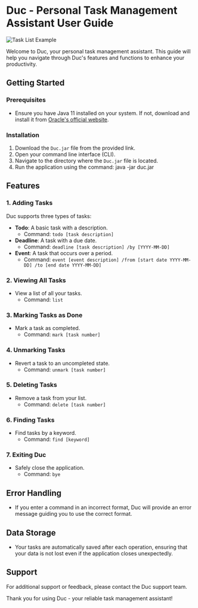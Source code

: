 # Duc - Personal Task Management Assistant User Guide

![Task List Example](./images/ui.png)

Welcome to Duc, your personal task management assistant. This guide will help you navigate through Duc's features and functions to enhance your productivity.

## Getting Started

### Prerequisites

- Ensure you have Java 11 installed on your system. If not, download and install it from [Oracle's official website](https://www.oracle.com/java/technologies/javase-jdk11-downloads.html).

### Installation

1. Download the `Duc.jar` file from the provided link.
2. Open your command line interface (CLI).
3. Navigate to the directory where the `Duc.jar` file is located.
4. Run the application using the command: java -jar duc.jar

## Features

### 1. Adding Tasks

Duc supports three types of tasks:

- **Todo**: A basic task with a description.
  - Command: `todo [task description]`
- **Deadline**: A task with a due date.
  - Command: `deadline [task description] /by [YYYY-MM-DD]`
- **Event**: A task that occurs over a period.
  - Command: `event [event description] /from [start date YYYY-MM-DD] /to [end date YYYY-MM-DD]`

### 2. Viewing All Tasks

- View a list of all your tasks.
  - Command: `list`

### 3. Marking Tasks as Done

- Mark a task as completed.
  - Command: `mark [task number]`

### 4. Unmarking Tasks

- Revert a task to an uncompleted state.
  - Command: `unmark [task number]`

### 5. Deleting Tasks

- Remove a task from your list.
  - Command: `delete [task number]`

### 6. Finding Tasks

- Find tasks by a keyword.
  - Command: `find [keyword]`

### 7. Exiting Duc

- Safely close the application.
  - Command: `bye`

## Error Handling

- If you enter a command in an incorrect format, Duc will provide an error message guiding you to use the correct format.

## Data Storage

- Your tasks are automatically saved after each operation, ensuring that your data is not lost even if the application closes unexpectedly.

## Support

For additional support or feedback, please contact the Duc support team.

Thank you for using Duc - your reliable task management assistant!
